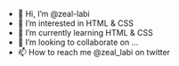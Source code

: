 - 👋 Hi, I’m @zeal-labi
- 👀 I’m interested in HTML & CSS
- 🌱 I’m currently learning HTML & CSS
- 💞️ I’m looking to collaborate on ...
- 📫 How to reach me @zeal_labi on twitter

<!---
zeal-labi/zeal-labi is a ✨ special ✨ repository because its `README.md` (this file) appears on your GitHub profile.
You can click the Preview link to take a look at your changes.
--->
